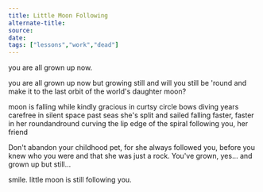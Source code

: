 ```yaml
---
title: Little Moon Following
alternate-title:
source:
date:
tags: ["lessons","work","dead"]
---
```


you are all grown up now.

you are all grown up now    but
growing still and will you still be 'round and make it to
the last orbit of the world's daughter
moon?

moon
    is falling while kindly gracious
    in curtsy circle bows
diving
    years carefree in silent space
    past seas she's split and sailed
falling
    faster, faster in her roundandround
    curving the lip edge of the spiral
following
    you, her friend

Don't abandon your childhood pet,
for she always followed you,
before you knew
    who you were
    and that she was just a rock.
You've grown, yes...    and grown up
    but still...

smile.  little moon is still following you.
